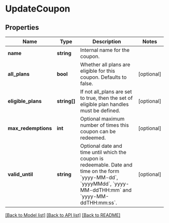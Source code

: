 # UpdateCoupon

## Properties
Name | Type | Description | Notes
------------ | ------------- | ------------- | -------------
**name** | **string** | Internal name for the coupon. | 
**all_plans** | **bool** | Whether all plans are eligible for this coupon. Defaults to false. | [optional] 
**eligible_plans** | **string[]** | If not all_plans are set to true, then the set of eligible plan handles must be defined. | [optional] 
**max_redemptions** | **int** | Optional maximum number of times this coupon can be redeemed. | [optional] 
**valid_until** | **string** | Optional date and time until which the coupon is redeemable. Date and time on the form &#x60;yyyy-MM-dd&#x60;, &#x60;yyyyMMdd&#x60;, &#x60;yyyy-MM-ddTHH:mm&#x60; and &#x60;yyyy-MM-ddTHH:mm:ss&#x60;. | [optional] 

[[Back to Model list]](../README.md#documentation-for-models) [[Back to API list]](../README.md#documentation-for-api-endpoints) [[Back to README]](../README.md)


